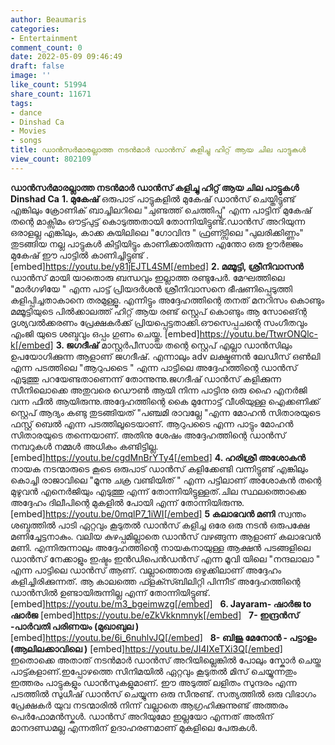 ```yaml
---
author: Beaumaris
categories:
- Entertainment
comment_count: 0
date: 2022-05-09 09:46:49
draft: false
image: ''
like_count: 51994
share_count: 11671
tags:
- dance
- Dinshad Ca
- Movies
- songs
title: ഡാൻസർമാരല്ലാത്ത നടൻമാർ ഡാൻസ് കളിച്ചു ഹിറ്റ്‌ ആയ ചില പാട്ടുകൾ 
view_count: 802109
---
```


**ഡാൻസർമാരല്ലാത്ത നടൻമാർ ഡാൻസ് കളിച്ചു ഹിറ്റ്‌ ആയ ചില പാട്ടുകൾ** **Dinshad Ca** **1\. മുകേഷ്** ഒരുപാട് പാട്ടുകളിൽ മുകേഷ് ഡാൻസ് ചെയ്തിട്ടുണ്ട് എങ്കിലും ക്രോണിക് ബാച്ചിലറിലെ "ചുണ്ടത്ത് ചെത്തിപ്പൂ" എന്ന പാട്ടിന് മുകേഷ് തന്റെ മാക്സിമം ഔട്ട്പുട്ട് കൊടുത്തതായി തോന്നിയിട്ടുണ്ട്.ഡാൻസ് അറിയുന്ന ഒരാളല്ല എങ്കിലും, കാക്ക കുയിലിലെ "ഗോവിന്ദ " ഫ്രണ്ട്സിലെ "പുലരിക്കിണ്ണം" തുടങ്ങിയ നല്ല പാട്ടുകൾ കിട്ടിയിട്ടും കാണിക്കാതിരുന്ന എന്തോ ഒരു ഊർജ്ജം മുകേഷ് ഈ പാട്ടിൽ കാണിച്ചിട്ടുണ്ട് . [embed]https://youtu.be/y81jEJTL4SM[/embed] **2\. മമ്മൂട്ടി, ശ്രീനിവാസൻ** ഡാൻസ് മായി യാതൊരു ബന്ധവും ഇല്ലാത്ത രണ്ടുപേർ. മേഘത്തിലെ "മാർഗഴിയേ " എന്ന പാട്ട് പ്രിയദർശൻ ശ്രീനിവാസനെ ഭീഷണിപ്പെടുത്തി കളിപ്പിച്ചതാകാനെ തരമുള്ളൂ. എന്നിട്ടും അദ്ദേഹത്തിന്റെ തനത് മനറിസം കൊണ്ടും മമ്മൂട്ടിയുടെ പിൽക്കാലത്ത് ഹിറ്റ്‌ ആയ രണ്ട് സ്റ്റെപ് കൊണ്ടും ആ സോങ്ന്റെ ദൃശ്യവൽക്കരണം പ്രേക്ഷകർക്ക് പ്രിയപ്പെട്ടതാക്കി.ഔസെപ്പചന്റെ സംഗീതവും എംജി യുടെ ശബ്ദവും ഒപ്പം ഗുണം ചെയ്തു. [embed]https://youtu.be/TtwrONQlc-k[/embed] **3\. ജഗദീഷ്** മാസ്റ്റർപീസായ തന്റെ സ്റ്റെപ് എല്ലാ ഡാൻസിലും ഉപയോഗിക്കുന്ന ആളാണ് ജഗദീഷ്. എന്നാലും adv ലക്ഷ്മണൻ ലേഡീസ് ഒൺലി എന്ന പടത്തിലെ "ആറുപടൈ " എന്ന പാട്ടിലെ അദ്ദേഹത്തിന്റെ ഡാൻസ് എടുത്തു പറയേണ്ടതാണെന്ന് തോന്നുന്നു.ജഗദീഷ് ഡാൻസ് കളിക്കുന്ന സീനിലൊക്കെ അതുവരെ ഡൌൺ ആയി നിന്ന പാട്ടിനു ഒരു ഹൈ എനർജി വന്ന ഫീൽ ആയിരുന്നു.അദ്ദേഹത്തിന്റെ കൈ മുന്നോട്ട് വീശിയുള്ള ഐക്കണിക്ക് സ്റ്റെപ് ആദ്യം കണ്ടു തുടങ്ങിയത് "പഞ്ചമി രാവല്ലേ "എന്ന മോഹൻ സിതാരയുടെ ഫസ്റ്റ് ബെൽ എന്ന പടത്തിലൂടെയാണ്. ആറുപടൈ എന്ന പാട്ടും മോഹൻ സിതാരയുടെ തന്നെയാണ്. അതിനു ശേഷം അദ്ദേഹത്തിന്റെ ഡാൻസ് നമ്പറുകൾ നമ്മൾ അധികം കണ്ടിട്ടില്ല. [embed]https://youtu.be/cgdMnBrYTy4[/embed] **4\. ഹരിശ്രീ അശോകൻ** നായക നടന്മാരുടെ കൂടെ ഒരുപാട് ഡാൻസ് കളിക്കേണ്ടി വന്നിട്ടുണ്ട് എങ്കിലും കൊച്ചി രാജാവിലെ "മൂന്നു ചക്ര വണ്ടിയിത് " എന്ന പട്ടിലാണ് അശോകൻ തന്റെ മുഴുവൻ എനെർജിയും എടുത്തു എന്ന് തോന്നിയിട്ടുള്ളത്.ചില സ്ഥലത്തൊക്കെ അദ്ദേഹം ദിലീപിന്റെ മുകളിൽ പോയി എന്ന് തോന്നിയിരുന്നു. [embed]https://youtu.be/0mqlP7_1iWI[/embed] **5 കലാഭവൻ മണി** സ്വന്തം ശബ്ദത്തിൽ പാടി ഏറ്റവും കൂടുതൽ ഡാൻസ് കളിച്ച ഒരേ ഒരു നടൻ ഒരുപക്ഷേ മണിച്ചേട്ടനാകും. വലിയ കുഴപ്പമില്ലാതെ ഡാൻസ് വഴങ്ങുന്ന ആളാണ് കലാഭവൻ മണി. എന്നിരുന്നാലും അദ്ദേഹത്തിന്റെ നായകനായുള്ള ആക്ഷൻ പടങ്ങളിലെ ഡാൻസ് നേക്കാളും ഇഷ്ടം ഇൻഡിപെൻഡൻസ് എന്ന മൂവി യിലെ "നന്ദലാലാ " എന്ന പാട്ടിലെ ഡാൻസ് ആണ്. വല്ലാത്തൊരു ഒഴുക്കിലാണ് അദ്ദേഹം കളിച്ചിരിക്കുന്നത്. ആ കാലത്തെ ഫ്ളക്സ്ബിലിറ്റി പിന്നീട് അദ്ദേഹത്തിന്റെ ഡാൻസിൽ ഉണ്ടായിരുന്നില്ല എന്ന് തോന്നിയിട്ടുണ്ട്. &nbsp; [embed]https://youtu.be/m3_bgeimwzg[/embed] &nbsp; **6\. Jayaram- ഷാർജ to ഷാർജ** [embed]https://youtu.be/eZkVkknmnyk[/embed] &nbsp; **7- ഇന്ദ്രൻസ് -പാർവതി പരിണയം** **(മുഖാബുല )** [embed]https://youtu.be/6i_6nuhlvJQ[/embed] &nbsp; **8- ബിജു മേനോൻ - പട്ടാളം** **(ആലിലക്കാവിലെ )** [embed]https://youtu.be/JI4IXeTXi3Q[/embed] &nbsp; ഇതൊക്കെ അതാത് നടൻമാർ ഡാൻസ് അറിയില്ലെങ്കിൽ പോലും സ്കോർ ചെയ്ത പാട്ട്കളാണ്.ഇപ്പോഴത്തെ സിനിമയിൽ ഏറ്റവും കൂടുതൽ മിസ് ചെയ്യുന്നതും ഇത്തരം പാട്ടുകളും ഡാൻസുകളുമാണ്. ഈ അടുത്ത് ലളിതം സുന്ദരം എന്ന പടത്തിൽ സുധീഷ് ഡാൻസ് ചെയ്യുന്ന ഒരു സീനുണ്ട്. സത്യത്തിൽ ഒരു വിഭാഗം പ്രേക്ഷകർ യുവ നടന്മാരിൽ നിന്ന് വല്ലാതെ ആഗ്രഹിക്കുന്നുണ്ട് അത്തരം പെർഫോമൻസ്കൾ. ഡാൻസ് അറിയുമോ ഇല്ലയോ എന്നത് അതിന് മാനദണ്ഡമല്ല എന്നതിന് ഉദാഹരണമാണ് മുകളിലെ പേരുകൾ.